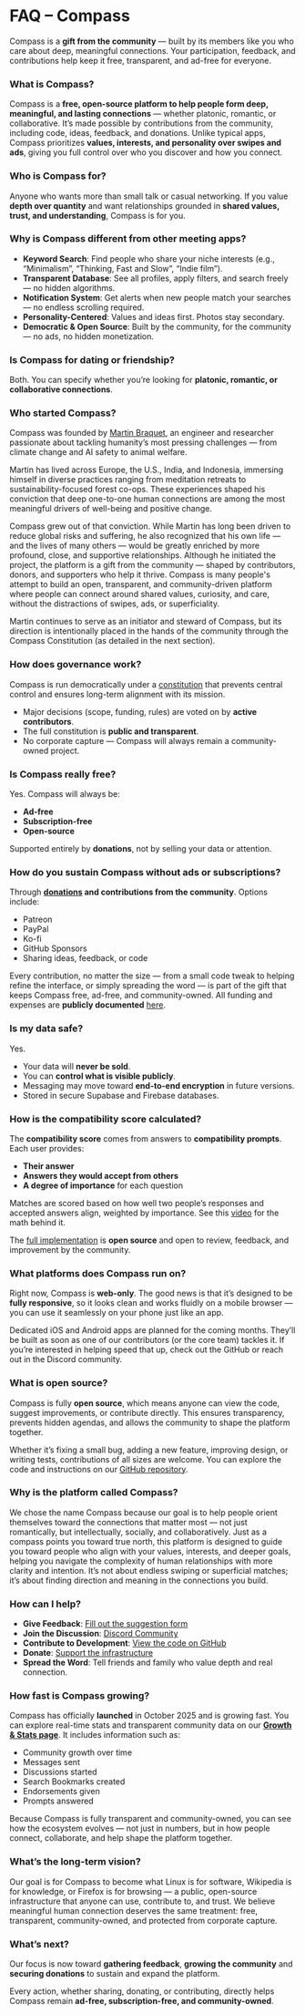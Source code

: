 # FAQ – Compass

Compass is a **gift from the community** — built by its members like you who care about deep, meaningful connections. Your participation, feedback, and contributions help keep it free, transparent, and ad-free for everyone.

### What is Compass?

Compass is a **free, open-source platform to help people form deep, meaningful, and lasting connections** — whether platonic, romantic, or collaborative. It’s made possible by contributions from the community, including code, ideas, feedback, and donations. Unlike typical apps, Compass prioritizes **values, interests, and personality over swipes and ads**, giving you full control over who you discover and how you connect.

### Who is Compass for?

Anyone who wants more than small talk or casual networking. If you value **depth over quantity** and want relationships grounded in **shared values, trust, and understanding**, Compass is for you.

### Why is Compass different from other meeting apps?

* **Keyword Search**: Find people who share your niche interests (e.g., “Minimalism”, “Thinking, Fast and Slow”, “Indie film”).
* **Transparent Database**: See all profiles, apply filters, and search freely — no hidden algorithms.
* **Notification System**: Get alerts when new people match your searches — no endless scrolling required.
* **Personality-Centered**: Values and ideas first. Photos stay secondary.
* **Democratic & Open Source**: Built by the community, for the community — no ads, no hidden monetization.

### Is Compass for dating or friendship?

Both. You can specify whether you’re looking for **platonic, romantic, or collaborative connections**.

### Who started Compass?

Compass was founded by [Martin Braquet](https://www.martinbraquet.com), an engineer and researcher passionate about tackling humanity’s most pressing challenges — from climate change and AI safety to animal welfare.

Martin has lived across Europe, the U.S., India, and Indonesia, immersing himself in diverse practices ranging from meditation retreats to sustainability-focused forest co-ops. These experiences shaped his conviction that deep one-to-one human connections are among the most meaningful drivers of well-being and positive change.

Compass grew out of that conviction. While Martin has long been driven to reduce global risks and suffering, he also recognized that his own life — and the lives of many others — would be greatly enriched by more profound, close, and supportive relationships. Although he initiated the project, the platform is a gift from the community — shaped by contributors, donors, and supporters who help it thrive. Compass is many people's attempt to build an open, transparent, and community-driven platform where people can connect around shared values, curiosity, and care, without the distractions of swipes, ads, or superficiality.

Martin continues to serve as an initiator and steward of Compass, but its direction is intentionally placed in the hands of the community through the Compass Constitution (as detailed in the next section).

### How does governance work?

Compass is run democratically under a [constitution](/constitution) that prevents central control and ensures long-term alignment with its mission.

* Major decisions (scope, funding, rules) are voted on by **active contributors**.
* The full constitution is **public and transparent**.
* No corporate capture — Compass will always remain a community-owned project.

### Is Compass really free?

Yes. Compass will always be:

* **Ad-free**
* **Subscription-free**
* **Open-source**

Supported entirely by **donations**, not by selling your data or attention.

### How do you sustain Compass without ads or subscriptions?

Through **[donations](/support) and contributions from the community**. Options include:

* Patreon
* PayPal
* Ko-fi
* GitHub Sponsors
* Sharing ideas, feedback, or code

Every contribution, no matter the size — from a small code tweak to helping refine the interface, or simply spreading the word — is part of the gift that keeps Compass free, ad-free, and community-owned. All funding and expenses are **publicly documented** [here](/financials).

### Is my data safe?

Yes.

* Your data will **never be sold**.
* You can **control what is visible publicly**.
* Messaging may move toward **end-to-end encryption** in future versions.
* Stored in secure Supabase and Firebase databases.

### How is the compatibility score calculated?

The **compatibility score** comes from answers to **compatibility prompts**. Each user provides:

* **Their answer**
* **Answers they would accept from others**
* **A degree of importance** for each question

Matches are scored based on how well two people’s responses and accepted answers align, weighted by importance. See this [video](https://www.youtube.com/watch?v=m9PiPlRuy6E) for the math behind it.

The [full implementation](https://github.com/CompassConnections/Compass/blob/main/common/src/love/compatibility-score.ts) is **open source** and open to review, feedback, and improvement by the community.

### What platforms does Compass run on?

Right now, Compass is **web-only**. The good news is that it’s designed to be **fully responsive**, so it looks clean and works fluidly on a mobile browser — you can use it seamlessly on your phone just like an app.

Dedicated iOS and Android apps are planned for the coming months. They’ll be built as soon as one of our contributors (or the core team) tackles it. If you’re interested in helping speed that up, check out the GitHub or reach out in the Discord community.

### What is open source?

Compass is fully **open source**, which means anyone can view the code, suggest improvements, or contribute directly. This ensures transparency, prevents hidden agendas, and allows the community to shape the platform together.

Whether it’s fixing a small bug, adding a new feature, improving design, or writing tests, contributions of all sizes are welcome. You can explore the code and instructions on our [GitHub repository](https://github.com/CompassConnections/Compass).

### Why is the platform called Compass?

We chose the name Compass because our goal is to help people orient themselves toward the connections that matter most — not just romantically, but intellectually, socially, and collaboratively. Just as a compass points you toward true north, this platform is designed to guide you toward people who align with your values, interests, and deeper goals, helping you navigate the complexity of human relationships with more clarity and intention. It’s not about endless swiping or superficial matches; it’s about finding direction and meaning in the connections you build.

### How can I help?

* **Give Feedback**: [Fill out the suggestion form](https://forms.gle/tKnXUMAbEreMK6FC6)
* **Join the Discussion**: [Discord Community](https://discord.gg/8Vd7jzqjun)
* **Contribute to Development**: [View the code on GitHub](https://github.com/CompassConnections/Compass)
* **Donate**: [Support the infrastructure](/support)
* **Spread the Word**: Tell friends and family who value depth and real connection.

### How fast is Compass growing?

Compass has officially **launched** in October 2025 and is growing fast. You can explore real-time stats and transparent community data on our [**Growth & Stats page**](/charts). It includes information such as:

* Community growth over time
* Messages sent
* Discussions started
* Search Bookmarks created
* Endorsements given
* Prompts answered

[//]: # (* Feature votes and participation rates)
[//]: # (* Contributions and donations)
[//]: # (* Number of active users)

Because Compass is fully transparent and community-owned, you can see how the ecosystem evolves — not just in numbers, but in how people connect, collaborate, and help shape the platform together.

### What’s the long-term vision?

Our goal is for Compass to become what Linux is for software, Wikipedia is for knowledge, or Firefox is for browsing — a public, open-source infrastructure that anyone can use, contribute to, and trust. We believe meaningful human connection deserves the same treatment: free, transparent, community-owned, and protected from corporate capture.

### What’s next?

Our focus is now toward **gathering feedback**, **growing the community** and **securing donations** to sustain and expand the platform.

Every action, whether sharing, donating, or contributing, directly helps Compass remain **ad-free, subscription-free, and community-owned**.
